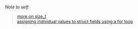 *Note to self:*
> [more on size_t](https://www.tutorialspoint.com/size-t-data-type-in-c)<br>
> [assigning individual values to struct fields using a for loop](https://stackoverflow.com/questions/19612345/struct-members-value-assignment-with-a-loop)

